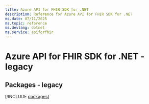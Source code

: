 ```yaml
---
title: Azure API for FHIR SDK for .NET
description: Reference for Azure API for FHIR SDK for .NET
ms.date: 07/11/2025
ms.topic: reference
ms.devlang: dotnet
ms.service: apiforfhir
---
```

# Azure API for FHIR SDK for .NET - legacy
## Packages - legacy
[!INCLUDE [packages](api-for-fhir-index.md)]
